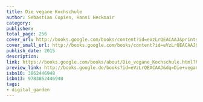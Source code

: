 ```yaml
---
title: Die vegane Kochschule
author: Sebastian Copien, Hansi Heckmair
category: 
publisher: 
total_page: 256
cover_url: http://books.google.com/books/content?id=eVzLrQEACAAJ&printsec=frontcover&img=1&zoom=1&source=gbs_api
cover_small_url: http://books.google.com/books/content?id=eVzLrQEACAAJ&printsec=frontcover&img=1&zoom=5&source=gbs_api
publish_date: 2015
description: 
link: https://books.google.com/books/about/Die_vegane_Kochschule.html?hl=&id=eVzLrQEACAAJ
preview_link: http://books.google.de/books?id=eVzLrQEACAAJ&dq=Die+vegane+Kochschule&hl=&as_pt=BOOKS&cd=1&source=gbs_api
isbn10: 3862446948
isbn13: 9783862446940
tags:
- digital_garden
---
```

